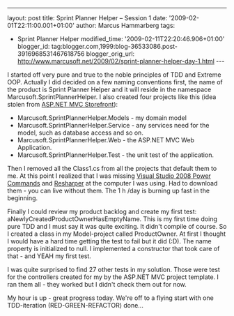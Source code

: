 ---
layout: post
title: Sprint Planner Helper – Session 1
date: '2009-02-01T22:11:00.001+01:00'
author: Marcus Hammarberg
tags:
  - Sprint
Planner Helper
modified_time: '2009-02-11T22:20:46.906+01:00'
blogger_id: tag:blogger.com,1999:blog-36533086.post-3916968531467618756
blogger_orig_url: http://www.marcusoft.net/2009/02/sprint-planner-helper-day-1.html ---

I started off very pure and true to the noble principles of TDD and
Extreme OOP. Actually I did decided on a few naming conventions first,
the name of the product is Sprint Planner Helper and it will reside in
the namespace Marcusoft.SprintPlannerHelper. I also created four
projects like this (idea stolen from
<a href="http://www.asp.net/learn/mvc-videos/#MVCStorefrontStarterKit"
target="_blank">ASP.NET MVC Storefront</a>):

-   Marcusoft.SprintPlannerHelper.Models - my domain model
-   Marcusoft.SprintPlannerHelper.Service - any services need for the
    model, such as database access and so on.
-   Marcusoft.SprintPlannerHelper.Web - the ASP.NET MVC Web Application.
-   Marcusoft.SprintPlannerHelper.Test - the unit test of the
    application.

Then I removed all the Class1.cs from all the projects that default them
to me. At this point I realized that I was missing
<a href="http://code.msdn.microsoft.com/PowerCommands"
target="_blank">Visual Studio 2008 Power Commands</a> and
<a href="http://www.jetbrains.com/resharper/"
target="_blank">Resharper</a> at the computer I was using. Had to
download them - you can live without them. The 1 h /day is burning up
fast in the beginning.

Finally I could review my product backlog and create my first test:
aNewlyCreatedProductOwnerHasEmptyName. This is my first time doing pure
TDD and I must say it was quite exciting. It didn't compile of course.
So I created a class in my Model-project called ProductOwner. At first I
thought I would have a hard time getting the test to fail but it did
(:D). The name property is initialized to null. I implemented a
constructor that took care of that - and YEAH my first test.

I was quite surprised to find 27 other tests in my solution. Those were
test for the controllers created for my by the ASP.NET MVC project
template. I ran them all - they worked but I didn't check them out for
now.

My hour is up - great progress today. We're off to a flying start with
one TDD-iteration (RED-GREEN-REFACTOR) done...
